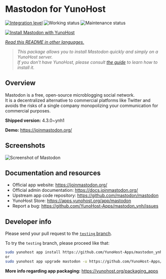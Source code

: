 <!--
N.B.: This README was automatically generated by <https://github.com/YunoHost/apps/tree/master/tools/readme_generator>
It shall NOT be edited by hand.
-->

# Mastodon for YunoHost

[![Integration level](https://dash.yunohost.org/integration/mastodon.svg)](https://ci-apps.yunohost.org/ci/apps/mastodon/) ![Working status](https://ci-apps.yunohost.org/ci/badges/mastodon.status.svg) ![Maintenance status](https://ci-apps.yunohost.org/ci/badges/mastodon.maintain.svg)

[![Install Mastodon with YunoHost](https://install-app.yunohost.org/install-with-yunohost.svg)](https://install-app.yunohost.org/?app=mastodon)

*[Read this README in other languages.](./ALL_README.md)*

> *This package allows you to install Mastodon quickly and simply on a YunoHost server.*  
> *If you don't have YunoHost, please consult [the guide](https://yunohost.org/install) to learn how to install it.*

## Overview

Mastodon is a free, open-source microblogging social network.  
It is a decentralized alternative to commercial platforms like Twitter and avoids the risks of a single company monopolizing your communication for commercial purposes.


**Shipped version:** 4.3.0~ynh1

**Demo:** <https://joinmastodon.org/>

## Screenshots

![Screenshot of Mastodon](./doc/screenshots/mastodon.png)

## Documentation and resources

- Official app website: <https://joinmastodon.org/>
- Official admin documentation: <https://docs.joinmastodon.org/>
- Upstream app code repository: <https://github.com/mastodon/mastodon>
- YunoHost Store: <https://apps.yunohost.org/app/mastodon>
- Report a bug: <https://github.com/YunoHost-Apps/mastodon_ynh/issues>

## Developer info

Please send your pull request to the [`testing` branch](https://github.com/YunoHost-Apps/mastodon_ynh/tree/testing).

To try the `testing` branch, please proceed like that:

```bash
sudo yunohost app install https://github.com/YunoHost-Apps/mastodon_ynh/tree/testing --debug
or
sudo yunohost app upgrade mastodon -u https://github.com/YunoHost-Apps/mastodon_ynh/tree/testing --debug
```

**More info regarding app packaging:** <https://yunohost.org/packaging_apps>
